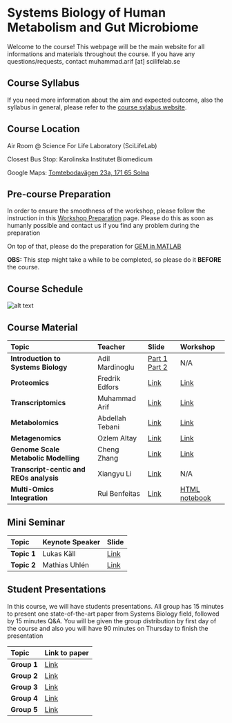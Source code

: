 #  Systems Biology of Human Metabolism and Gut Microbiome

Welcome to the course! This webpage will be the main website for all informations and materials throughout the course. If you have any questions/requests, contact muhammad.arif [at] scilifelab.se

## Course Syllabus

If you need more information about the aim and expected outcome, also the syllabus in general, please refer to the [course sylabus website](http://sysmedicine.com/courses/phd2020/).

## Course Location

Air Room @ Science For Life Laboratory (SciLifeLab)

Closest Bus Stop: Karolinska Institutet Biomedicum

Google Maps: [Tomtebodavägen 23a, 171 65 Solna](https://goo.gl/maps/nBkAmDXNd7te1He47)

## Pre-course Preparation

In order to ensure the smoothness of the workshop, please follow the instruction in this [Workshop Preparation](https://github.com/sysmedicine/phd2020/tree/master/LabPrep) page. Please do this as soon as humanly possible and contact us if you find any problem during the preparation

On top of that, please do the preparation for [GEM in MATLAB](https://github.com/sysmedicine/phd2020/blob/master/GEM/preparation.md)

**OBS:** This step might take a while to be completed, so please do it **BEFORE** the course.

## Course Schedule

![alt text](https://github.com/sysmedicine/phd2020/raw/master/img/schedule.png "Schedule")

## Course Material

| Topic| Teacher| Slide| Workshop|
|:-|:-|:-|:-|
| **Introduction to Systems Biology**| Adil Mardinoglu| [Part 1](https://github.com/sysmedicine/phd2020/raw/master/intro/20200217%20PhD%20course%201.pptx) [Part 2](https://github.com/sysmedicine/phd2020/raw/master/intro/20200217%20PhD%20course%202.pptx) | N/A  |
| **Proteomics**| Fredrik Edfors| [Link](https://raw.githubusercontent.com/sysmedicine/phd2020/master/proteomics/Proteomics_FE.pptx) | [Link](https://docs.google.com/document/d/1Ft0WkGn3mR2rF4dfgwxpdPqfv6_dSfcdTSCwDIIEykQ/edit#)  |
| **Transcriptomics**| Muhammad Arif| [Link](https://raw.githubusercontent.com/sysmedicine/phd2020/master/transcriptomics/slides/transcriptomics_phd2020.pptx) | [Link](https://github.com/sysmedicine/phd2020/tree/master/transcriptomics)  |
| **Metabolomics**| Abdellah Tebani| [Link](https://raw.githubusercontent.com/sysmedicine/phd2020/master/metabolomics/Dr_Abdellah_TEBANI_Metabolomics_SysMed_2020.pdf) | [Link](https://github.com/sysmedicine/phd2020/raw/master/metabolomics/data/metabolomics_sysmed_2020.zip)  |
| **Metagenomics**| Ozlem Altay| [Link](https://github.com/sysmedicine/phd2020/tree/master/metagenomics/20200212_AAA_PhDCourse.pptx) | [Link](https://github.com/sysmedicine/phd2020/tree/master/metagenomics)  |
| **Genome Scale Metabolic Modelling**| Cheng Zhang | [Link](https://github.com/sysmedicine/phd2020/raw/master/GEM/Genome-scale%20metabolic%20modeling.pdf) | [Link](https://github.com/sysmedicine/phd2020/tree/master/GEM)  |
| **Transcript-centic and REOs analysis**| Xiangyu Li | [Link](https://raw.githubusercontent.com/sysmedicine/phd2020/master/REO/Day4_Transcript_and_REOs-based_analysis.pptx) | N/A  |
| **Multi-Omics Integration**| Rui Benfeitas| [Link](https://github.com/sysmedicine/phd2020/raw/master/omicsintegration/Lecture.pdf) | [HTML](https://sysmedicine.github.io/phd2020/omicsintegration/lab.html) [notebook](https://github.com/sysmedicine/phd2020/blob/master/omicsintegration/lab.ipynb)  |

## Mini Seminar

| Topic        | Keynote Speaker | Slide|
|:-|:-|:-|
| **Topic 1**| Lukas Käll | [Link](https://github.com/sysmedicine/phd2020/raw/master/miniSeminar/BayesianSysMed.pdf) |
| **Topic 2**| Mathias Uhlén | [Link]()  |

## Student Presentations
In this course, we will have students presentations. All group has 15 minutes to present one state-of-the-art paper from Systems Biology field, followed by 15 minutes Q&A. You will be given the group distribution by first day of the course and also you will have 90 minutes on Thursday to finish the presentation

| Topic        | Link to paper|
|:-|:-|
| **Group 1**| [Link](https://github.com/sysmedicine/phd2020/raw/master/papers/paper1.pdf)  |
| **Group 2**| [Link](https://github.com/sysmedicine/phd2020/raw/master/papers/paper2.pdf)  |
| **Group 3**| [Link](https://github.com/sysmedicine/phd2020/raw/master/papers/paper3.pdf)  |
| **Group 4**| [Link](https://github.com/sysmedicine/phd2020/raw/master/papers/paper4.pdf)  |
| **Group 5**| [Link](https://github.com/sysmedicine/phd2020/raw/master/papers/paper5.pdf)  |
